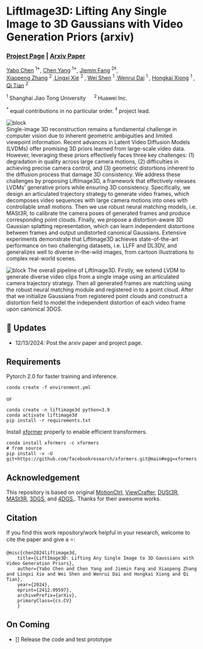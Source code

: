 # LiftImage3D: Lifting Any Single Image to 3D Gaussians with Video Generation Priors (arxiv)

### [Project Page](https://liftimage3d.github.io/) | [Arxiv Paper](https://arxiv.org/pdf/2412.09597)

[Yabo Chen](https://scholar.google.com/citations?user=6aHx1rgAAAAJ&hl=zh-TW) <sup>1*</sup>, [Chen Yang](https://scholar.google.com/citations?hl=zh-CN&user=StdXTR8AAAAJ) <sup>1*</sup>,
[Jiemin Fang](https://jaminfong.cn/) <sup>2$\ddagger$</sup>, </br>[Xiaopeng Zhang](https://scholar.google.com/citations?user=Ud6aBAcAAAAJ&hl=zh-CN) <sup>2 </sup>,[Lingxi Xie](http://lingxixie.com/) <sup>2 </sup> , [Wei Shen](https://shenwei1231.github.io/) <sup>1 </sup>,[Wenrui Dai](https://scholar.google.com/citations?user=Xg8MhyAAAAAJ&hl=en) <sup>1 </sup>, [Hongkai Xiong](https://scholar.google.com/citations?user=bB16iN4AAAAJ&hl=en&oi=ao) <sup>1 </sup>, [Qi Tian](https://www.qitian1987.com/) <sup>2 </sup>

<sup>1 </sup>Shanghai Jiao Tong University &emsp; <sup>2 </sup>Huawei Inc. &emsp;

<sup>\*</sup> equal contributions in no particular order. <sup>$\ddagger$</sup> project lead. 

![block](./imgs/teaser.png)   
Single-image 3D reconstruction remains a fundamental challenge in computer vision due to inherent geometric ambiguities and limited viewpoint information. 
Recent advances in Latent Video Diffusion Models (LVDMs) offer promising 3D priors learned from large-scale video data. 
However, leveraging these priors effectively faces three key challenges: (1) degradation in quality across large camera motions, 
(2) difficulties in achieving precise camera control, and (3) geometric distortions inherent to the diffusion process that damage 3D consistency. 
We address these challenges by proposing LiftImage3D, a framework that effectively releases LVDMs' generative priors while ensuring 3D consistency. 
Specifically, we design an articulated trajectory strategy to generate video frames, which decomposes video sequences with large camera motions into ones with controllable small motions. 
Then we use robust neural matching models, i.e. MASt3R, to calibrate the camera poses of generated frames and produce corresponding point clouds. 
Finally, we propose a distortion-aware 3D Gaussian splatting representation, which can learn independent distortions between frames and output undistorted canonical Gaussians. 
Extensive experiments demonstrate that LiftImage3D achieves state-of-the-art performance on two challenging datasets, 
i.e. LLFF and DL3DV, and generalizes well to diverse in-the-wild images, from cartoon illustrations to complex real-world scenes.

![block](./imgs/method.png)
The overall pipeline of LiftImage3D. Firstly, we extend LVDM to generate diverse video clips from a single image using an
articulated camera trajectory strategy. Then all generated frames are matching using the robust neural matching module and registered in
to a point cloud. After that we initialize Gaussians from registered point clouds and construct a distortion field to model the independent
distortion of each video frame upon canonical 3DGS.

## 🦾 Updates
- 12/13/2024: Post the arxiv paper and project page.

## Requirements
Pytorch 2.0 for faster training and inference.
```
conda create -f environment.yml
```
or 
```
conda create -n liftimage3d python=3.9
conda activate liftimage3d
pip install -r requirements.txt
```

Install [xformer](https://github.com/facebookresearch/xformers#installing-xformers) properly to enable efficient transformers.
```commandline
conda install xformers -c xformers
# from source
pip install -v -U git+https://github.com/facebookresearch/xformers.git@main#egg=xformers
```




##  Acknowledgement
This repository is based on original [MotionCtrl](https://github.com/TencentARC/MotionCtrl), [ViewCrafter](https://github.com/Drexubery/ViewCrafter), [DUSt3R](https://github.com/naver/dust3r), [MASt3R](https://github.com/naver/mast3r), [3DGS](https://github.com/graphdeco-inria/gaussian-splatting), and [4DGS](https://github.com/hustvl/4DGaussians),. Thanks for their awesome works.


##  Citation
If you find this work repository/work helpful in your research, welcome to cite the paper and give a ⭐:

```
@misc{chen2024liftimage3d,
    title={LiftImage3D: Lifting Any Single Image to 3D Gaussians with Video Generation Priors},
    author={Yabo Chen and Chen Yang and Jiemin Fang and Xiaopeng Zhang and Lingxi Xie and Wei Shen and Wenrui Dai and Hongkai Xiong and Qi Tian},
    year={2024},
    eprint={2412.09597},
    archivePrefix={arXiv},
    primaryClass={cs.CV}
    }
```

##  On Coming
- [] Release the code and test prototype
